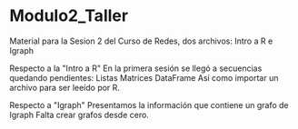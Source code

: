 # Modulo2_Taller
Material para la Sesion 2 del Curso de Redes, dos archivos: Intro a R e Igraph

Respecto a la "Intro a R"
En la primera sesión se llegó a secuencias quedando pendientes:
Listas
Matrices
DataFrame
Así como importar un archivo para ser leeído por R.

Respecto a "Igraph"
Presentamos la información que contiene un grafo de Igraph
Falta crear grafos desde cero.
